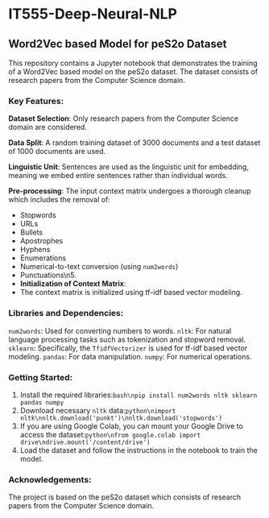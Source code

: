 # IT555-Deep-Neural-NLP
## Word2Vec based Model for peS2o Dataset
This repository contains a Jupyter notebook that demonstrates the training of a Word2Vec based model on the peS2o dataset. The dataset consists of research papers from the Computer Science domain.
### Key Features:

**Dataset Selection**: Only research papers from the Computer Science domain are considered. 

**Data Split**: A random training dataset of 3000 documents and a test dataset of 1000 documents are used.

**Linguistic Unit**: Sentences are used as the linguistic unit for embedding, meaning we embed entire sentences rather than individual words.

**Pre-processing**: The input context matrix undergoes a thorough cleanup which includes the removal of:   
- Stopwords
- URLs
- Bullets
- Apostrophes
- Hyphens
- Enumerations
- Numerical-to-text conversion (using `num2words`)
- Punctuations\n5.
- **Initialization of Context Matrix**:
- The context matrix is initialized using tf-idf based vector modeling.
### Libraries and Dependencies:
`num2words`: Used for converting numbers to words. 
`nltk`: For natural language processing tasks such as tokenization and stopword removal.
`sklearn`: Specifically, the `TfidfVectorizer` is used for tf-idf based vector modeling.
`pandas`: For data manipulation.
`numpy`: For numerical operations.
### Getting Started:
1. Install the required libraries:```bash\npip install num2words nltk sklearn pandas numpy```
2. Download necessary `nltk` data:```python\nimport nltk\nnltk.download('punkt')\nnltk.download('stopwords')```
3. If you are using Google Colab, you can mount your Google Drive to access the dataset:```python\nfrom google.colab import drive\ndrive.mount('/content/drive')```
4. Load the dataset and follow the instructions in the notebook to train the model.
### Acknowledgements:
The project is based on the peS2o dataset which consists of research papers from the Computer Science domain.
